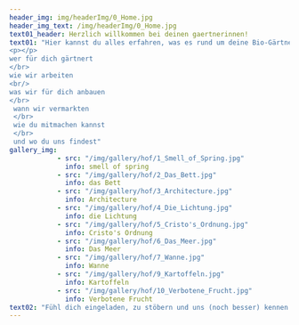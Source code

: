 ```yaml
---
header_img: img/headerImg/0_Home.jpg
header_img_text: /img/headerImg/0_Home.jpg
text01_header: Herzlich willkommen bei deinen gaertnerinnen!
text01: "Hier kannst du alles erfahren, was es rund um deine Bio-Gärtnerei an der Stadtgrenze zu Berlin zu wissen gibt:
<p></p>
wer für dich gärtnert
</br>
wie wir arbeiten 
<br/>
was wir für dich anbauen
</br>
 wann wir vermarkten
 </br>
 wie du mitmachen kannst
 </br>
 und wo du uns findest"
gallery_img:
            - src: "/img/gallery/hof/1_Smell_of_Spring.jpg"
              info: smell of spring
            - src: "/img/gallery/hof/2_Das_Bett.jpg"
              info: das Bett
            - src: "/img/gallery/hof/3_Architecture.jpg"
              info: Architecture
            - src: "/img/gallery/hof/4_Die_Lichtung.jpg"
              info: die Lichtung
            - src: "/img/gallery/hof/5_Cristo's_Ordnung.jpg"
              info: Cristo's Ordnung
            - src: "/img/gallery/hof/6_Das_Meer.jpg"
              info: Das Meer
            - src: "/img/gallery/hof/7_Wanne.jpg"
              info: Wanne
            - src: "/img/gallery/hof/9_Kartoffeln.jpg"
              info: Kartoffeln
            - src: "/img/gallery/hof/10_Verbotene_Frucht.jpg"
              info: Verbotene Frucht
text02: "Fühl dich eingeladen, zu stöbern und uns (noch besser) kennen zu lernen. Und übrigens: Wir lieben Transparenz. Jeden Freitag während des Hofverkaufs stehen unsere Türen für dich offen. Komm rein, schau dir alles an, überzeuge dich selbst von der Atmosphäre unseres Hofes und der Qualität unserer Produkte."
---
```


